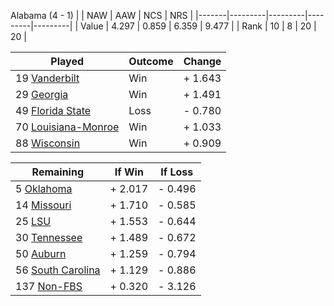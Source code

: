 Alabama (4 - 1)
|       |   NAW   |   AAW   |   NCS   |   NRS   |
|-------|---------|---------|---------|---------|
| Value |   4.297 |   0.859 |   6.359 |   9.477 |
| Rank  |      10 |       8 |      20 |      20 |

| Played                    | Outcome    |  Change  |
|---------------------------|------------|----------|
|  19 [Vanderbilt            ](Vanderbilt.md)| Win        | +  1.643 |
|  29 [Georgia               ](Georgia.md)| Win        | +  1.491 |
|  49 [Florida State         ](FloridaState.md)| Loss       | -  0.780 |
|  70 [Louisiana-Monroe      ](LouisianaMonroe.md)| Win        | +  1.033 |
|  88 [Wisconsin             ](Wisconsin.md)| Win        | +  0.909 |

| Remaining                 |  If Win  |  If Loss |
|---------------------------|----------|----------|
|   5 [Oklahoma              ](Oklahoma.md)| +  2.017 | -  0.496 |
|  14 [Missouri              ](Missouri.md)| +  1.710 | -  0.585 |
|  25 [LSU                   ](LSU.md)| +  1.553 | -  0.644 |
|  30 [Tennessee             ](Tennessee.md)| +  1.489 | -  0.672 |
|  50 [Auburn                ](Auburn.md)| +  1.259 | -  0.794 |
|  56 [South Carolina        ](SouthCarolina.md)| +  1.129 | -  0.886 |
| 137 [Non-FBS               ](NonFBS.md)| +  0.320 | -  3.126 |

